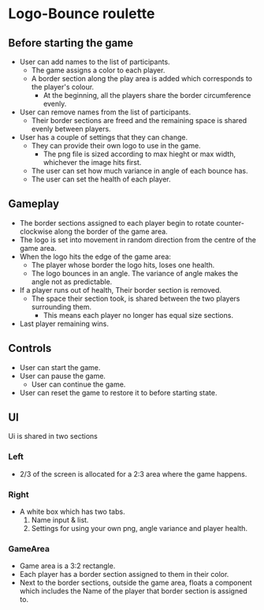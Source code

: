 # Logo-Bounce roulette

## Before starting the game

- User can add names to the list of participants.
  - The game assigns a color to each player.
  - A border section along the play area is added which corresponds to the player's colour.
    - At the beginning, all the players share the border circumference evenly.
- User can remove names from the list of participants.
  - Their border sections are freed and the remaining space is shared evenly between players.
- User has a couple of settings that they can change.
  - They can provide their own logo to use in the game.
    - The png file is sized according to max hieght or max width, whichever the image hits first.
  - The user can set how much variance in angle of each bounce has.
  - The user can set the health of each player.

## Gameplay

- The border sections assigned to each player begin to rotate counter-clockwise along the border of the game area.
- The logo is set into movement in random direction from the centre of the game area.
- When the logo hits the edge of the game area:
  - The player whose border the logo hits, loses one health.
  - The logo bounces in an angle. The variance of angle makes the angle not as predictable.
- If a player runs out of health, Their border section is removed.
  - The space their section took, is shared between the two players surrounding them.
    - This means each player no longer has equal size sections.
- Last player remaining wins.

## Controls

- User can start the game.
- User can pause the game.
  - User can continue the game.
- User can reset the game to restore it to before starting state.

## UI

Ui is shared in two sections

### Left

- 2/3 of the screen is allocated for a 2:3 area where the game happens.

### Right

- A white box which has two tabs.
  1. Name input & list.
  2. Settings for using your own png, angle variance and player health.

### GameArea

- Game area is a 3:2 rectangle.
- Each player has a border section assigned to them in their color.
- Next to the border sections, outside the game area, floats a component which includes the Name of the player that border section is assigned to.
